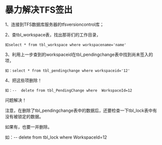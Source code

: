 # 暴力解决TFS签出
1、连接到TFS数据库服务器的tfsversioncontrol库；

2、查tbl_workspace表，找出那哥们的工作目录，

    如select * from tbl_workspace where workspacename='name'

3、利用上一步查到的workspaceid在tbl_pendingchange表中找到尚未签入的项，

    如：select * from tbl_pendingchange where workspaceid='12'

4、把这些项删除！

    如：--  delete from tbl_PendingChange where  WorkspaceId=12

 

 问题解决！

注意，在删除了tbl_pendingchange表中的数据后，还要检查一下tbl_lock表中有没有被锁定的数据。

如果有，也要一并删除。

如：--  delete from tbl_lock where  WorkspaceId=12
